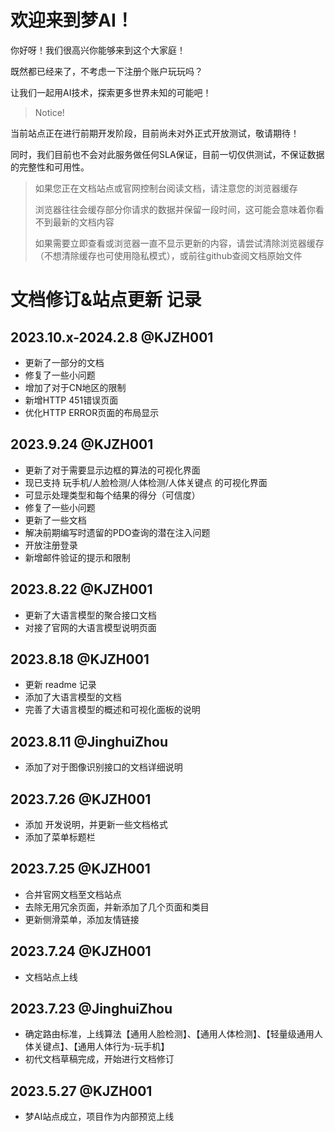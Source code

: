 # 欢迎来到梦AI！
你好呀！我们很高兴你能够来到这个大家庭！

既然都已经来了，不考虑一下注册个账户玩玩吗？

让我们一起用AI技术，探索更多世界未知的可能吧！

> Notice!

当前站点正在进行前期开发阶段，目前尚未对外正式开放测试，敬请期待！

同时，我们目前也不会对此服务做任何SLA保证，目前一切仅供测试，不保证数据的完整性和可用性。

> 如果您正在文档站点或官网控制台阅读文档，请注意您的浏览器缓存
> 
> 浏览器往往会缓存部分你请求的数据并保留一段时间，这可能会意味着你看不到最新的文档内容
> 
> 如果需要立即查看或浏览器一直不显示更新的内容，请尝试清除浏览器缓存（不想清除缓存也可使用隐私模式），或前往github查阅文档原始文件

# 文档修订&站点更新 记录
## 2023.10.x-2024.2.8 @KJZH001
- 更新了一部分的文档
- 修复了一些小问题
- 增加了对于CN地区的限制
- 新增HTTP 451错误页面
- 优化HTTP ERROR页面的布局显示

## 2023.9.24 @KJZH001
- 更新了对于需要显示边框的算法的可视化界面
- 现已支持 玩手机/人脸检测/人体检测/人体关键点 的可视化界面
- 可显示处理类型和每个结果的得分（可信度）
- 修复了一些小问题
- 更新了一些文档
- 解决前期编写时遗留的PDO查询的潜在注入问题
- 开放注册登录
- 新增邮件验证的提示和限制

## 2023.8.22 @KJZH001
- 更新了大语言模型的聚合接口文档
- 对接了官网的大语言模型说明页面

## 2023.8.18 @KJZH001
- 更新 readme 记录
- 添加了大语言模型的文档
- 完善了大语言模型的概述和可视化面板的说明

## 2023.8.11 @JinghuiZhou
- 添加了对于图像识别接口的文档详细说明

## 2023.7.26 @KJZH001
- 添加 开发说明，并更新一些文档格式
- 添加了菜单标题栏

## 2023.7.25 @KJZH001
- 合并官网文档至文档站点
- 去除无用冗余页面，并新添加了几个页面和类目
- 更新侧滑菜单，添加友情链接

## 2023.7.24 @KJZH001
- 文档站点上线

## 2023.7.23 @JinghuiZhou
- 确定路由标准，上线算法【通用人脸检测】、【通用人体检测】、【轻量级通用人体关键点】、【通用人体行为-玩手机】
- 初代文档草稿完成，开始进行文档修订

## 2023.5.27  @KJZH001
- 梦AI站点成立，项目作为内部预览上线

